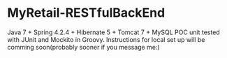 # MyRetail-RESTfulBackEnd
Java 7 + Spring 4.2.4 + Hibernate 5 + Tomcat 7 + MySQL POC unit tested with JUnit and Mockito in Groovy. Instructions for local set up will be comming soon(probably sooner if you message me:)
